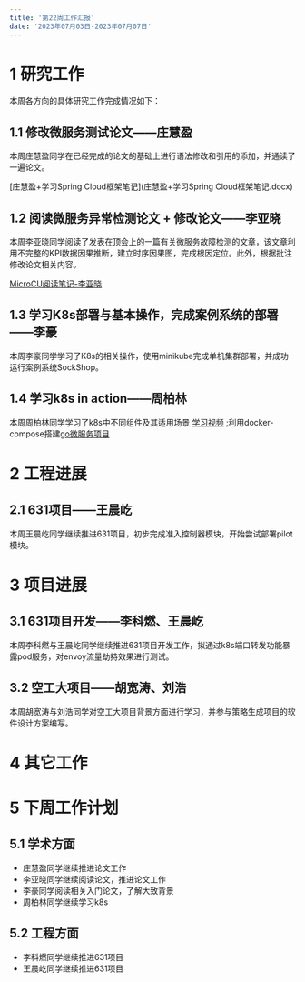 ```yaml
---
title: '第22周工作汇报'
date: '2023年07月03日-2023年07月07日'
---
```


<!-- 只允许使用一级标题和二级标题 -->

# 1 研究工作

本周各方向的具体研究工作完成情况如下：

## 1.1 修改微服务测试论文——庄慧盈

本周庄慧盈同学在已经完成的论文的基础上进行语法修改和引用的添加，并通读了一遍论文。

<!-- 注意该超链接应该如何使用，不需要进行手动的编号，注意附件名不能有任何的空格 -->
[庄慧盈+学习Spring Cloud框架笔记](庄慧盈+学习Spring Cloud框架笔记.docx)

## 1.2 阅读微服务异常检测论文 + 修改论文——李亚晓

本周李亚晓同学阅读了发表在顶会上的一篇有关微服务故障检测的文章，该文章利用不完整的KPI数据因果推断，建立时序因果图，完成根因定位。此外，根据批注修改论文相关内容。

[MicroCU阅读笔记-李亚晓](MicroCU阅读笔记-李亚晓.docx)
## 1.3 学习K8s部署与基本操作，完成案例系统的部署——李豪
本周李豪同学学习了K8s的相关操作，使用minikube完成单机集群部署，并成功运行案例系统SockShop。

## 1.4 学习k8s in action——周柏林
本周周柏林同学学习了k8s中不同组件及其适用场景 [学习视频](https://www.bilibili.com/video/BV1cd4y1J7qE/?p=63&share_source=copy_web&vd_source=98078409e4d356d7d0145f10a813a027)
;利用docker-compose搭建[go微服务项目](https://github.com/nivin-studio/gonivinck)

# 2 工程进展

## 2.1 631项目——王晨屹

本周王晨屹同学继续推进631项目，初步完成准入控制器模块，开始尝试部署pilot模块。

# 3 项目进展

## 3.1 631项目开发——李科燃、王晨屹

本周李科燃与王晨屹同学继续推进631项目开发工作，拟通过k8s端口转发功能暴露pod服务，对envoy流量劫持效果进行测试。
## 3.2 空工大项目——胡宽涛、刘浩
本周胡宽涛与刘浩同学对空工大项目背景方面进行学习，并参与策略生成项目的软件设计方案编写。

# 4 其它工作

# 5 下周工作计划

## 5.1 学术方面

+ 庄慧盈同学继续推进论文工作
+ 李亚晓同学继续阅读论文，推进论文工作
+ 李豪同学阅读相关入门论文，了解大致背景
+ 周柏林同学继续学习k8s

## 5.2 工程方面

+ 李科燃同学继续推进631项目
+ 王晨屹同学继续推进631项目
